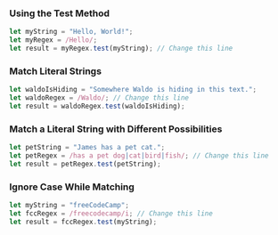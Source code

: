 ### Using the Test Method
```js
let myString = "Hello, World!";
let myRegex = /Hello/;
let result = myRegex.test(myString); // Change this line
```

### Match Literal Strings
```js
let waldoIsHiding = "Somewhere Waldo is hiding in this text.";
let waldoRegex = /Waldo/; // Change this line
let result = waldoRegex.test(waldoIsHiding);
```

### Match a Literal String with Different Possibilities
```js
let petString = "James has a pet cat.";
let petRegex = /has a pet dog|cat|bird|fish/; // Change this line
let result = petRegex.test(petString);
```

### Ignore Case While Matching
```js
let myString = "freeCodeCamp";
let fccRegex = /freecodecamp/i; // Change this line
let result = fccRegex.test(myString);
```